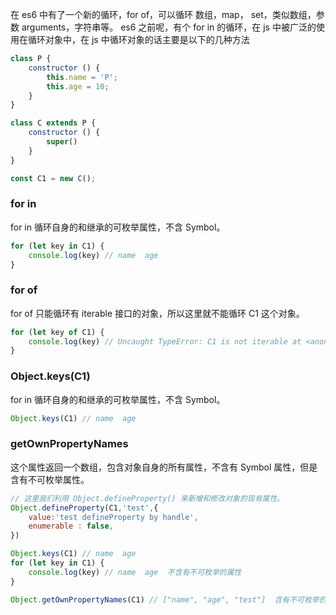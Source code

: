 在 es6 中有了一个新的循环，for of，可以循环 数组，map， set，类似数组，参数 arguments，字符串等。
es6 之前呢，有个 for in 的循环，在 js 中被广泛的使用在循环对象中，在 js 中循环对象的话主要是以下的几种方法

```js
class P {
    constructor () {
        this.name = 'P';
        this.age = 10;
    }
}

class C extends P {
    constructor () {
        super()
    }
}

const C1 = new C();

```
### for in
for in 循环自身的和继承的可枚举属性，不含 Symbol。
```js
for (let key in C1) {
    console.log(key) // name  age
}
```
### for of
 for of 只能循环有 iterable 接口的对象，所以这里就不能循环 C1 这个对象。
```js
for (let key of C1) {
    console.log(key) // Uncaught TypeError: C1 is not iterable at <anonymous>:1:17
}
```
### Object.keys(C1)
for in 循环自身的和继承的可枚举属性，不含 Symbol。
```js
Object.keys(C1) // name  age
```
### getOwnPropertyNames
这个属性返回一个数组，包含对象自身的所有属性，不含有 Symbol 属性，但是含有不可枚举属性。
```js
// 这里我们利用 Object.defineProperty() 来新增和修改对象的现有属性。
Object.defineProperty(C1,'test',{
    value:'test defineProperty by handle',
    enumerable : false,
})

Object.keys(C1) // name  age
for (let key in C1) {
    console.log(key) // name  age  不含有不可枚举的属性
}

Object.getOwnPropertyNames(C1) // ["name", "age", "test"]  含有不可枚举的属性。
```